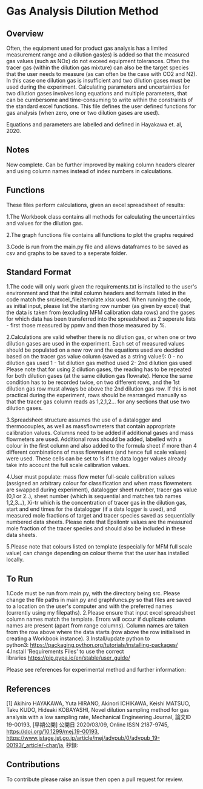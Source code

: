# Gas Analysis Dilution Method

## Overview
Often, the equipment used for product gas analysis has a limited measurement range and a dilution gas(es) is added so that the measured gas values (such as NOx) do not exceed equipment tolerances. Often the tracer gas (within the dilution gas mixture) can also be the target species that the user needs to measure (as can often be the case with CO2 and N2). In this case one dilution gas is insufficient and two dilution gases must be used during the experiment. Calculating parameters and uncertainties for two dilution gases involves long equations and multiple parameters, that can be cumbersome and time-consuming to write within the constraints of the standard excel functions. This file defines the user defined functions for gas analysis (when zero, one or two dilution gases are used).

Equations and parameters are labelled and defined in Hayakawa et. al, 2020. 

## Notes
Now complete. Can be further improved by making column headers clearer and using column names instead of index numbers in calculations. 

## Functions
These files perform calculations, given an excel spreadsheet of results:

1.The Workbook class contains all methods for calculating the uncertainties and values for the dilution gas. 

2.The graph functions file contains all functions to plot the graphs required

3.Code is run from the main.py file and allows dataframes to be saved as csv and graphs to be saved to a seperate folder.  

## Standard Format 
1.The code will only work given the requirements.txt is installed to the user's environment and that the inital column headers and formats listed in the code match the src/excel_file/template.xlsx used. When running the code, as initial input, please list the starting row number (as given by excel) that the data is taken from (excluding MFM calibration data rows) and the gases for which data has been transferred into the spreadsheet as 2 seperate lists - first those measured by ppmv and then those measured by %. 

2.Calculations are valid whether there is no dilution gas, or when one or two dilution gases are used in the experiment. Each set of measured values should be populated on a new row and the equations used are decided based on the tracer gas value column (saved as a string value!):
0 - no dilution gas used
1 - 1st dilution gas method used
2- 2nd dilution gas used
Please note that for using 2 dilution gases, the reading has to be repeated for both dilution gases (at the same dilution gas flowrate). Hence the same condition has to be recorded twice, on two different rows, and the 1st dilution gas row must always be above the 2nd dilution gas row. If this is not practical during the experiment, rows should be rearranged manually so that the tracer gas column reads as 1,2,1,2... for any sections that use two dilution gases. 

3.Spreadsheet structure assumes the use of a datalogger and thermocouples, as well as massflowmeters that contain appropriate calibration values. Columns need to be added if additional gases and mass flowmeters are used. Additional rows should be added, labelled with a colour in the first column and also added to the formula sheet if more than 4 different combinations of mass flowmeters (and hence full scale values) were used. These cells can be set to 1s if the data logger values already take into account the full scale calibration values. 

4.User must populate: mass flow meter full-scale calibration values (assigned an arbitrary colour for classification and when mass flowmeters are swapped during experiment), datalogger sheet number, tracer gas value (0,1 or 2..), sheet number (which is sequential and matches tab names 1,2,3...), Xi-tr which is the concentration of tracer gas in the dilution gas, start and end times for the datalogger (if a data logger is used), and measured mole fractions of target and tracer species saved as sequentially numbered data sheets. Please note that Epsilontr values are the measured mole fraction of the tracer species and should also be included in these data sheets. 

5.Please note that colours listed on template (especially for MFM full scale value) can change depending on colour theme that the user has installed locally. 

## To Run
1.Code must be run from main.py, with the directory being src. Please change the file paths in main.py and graphfuncs.py so that files are saved to a location on the user's computer and with the preferred names (currently using my filepaths). 
2.Please ensure that input excel spreadsheet column names match the template. Errors will occur if duplicate column names are present (apart from range columns). Column names are taken from the row above where the data starts (row above the row initialised in creating a Workbook instance).
3.Install/update python to python3: https://packaging.python.org/tutorials/installing-packages/
4.Install 'Requirements Files' to use the correct libraries https://pip.pypa.io/en/stable/user_guide/

Please see references for experimental method and further information:
## References 
<a id="1">[1]</a> Akihiro HAYAKAWA, Yuta HIRANO, Akinori ICHIKAWA, Keishi MATSUO, Taku KUDO, Hideaki KOBAYASHI, Novel dilution sampling method for gas analysis with a low sampling rate, Mechanical Engineering Journal, 論文ID 19-00193, [早期公開] 公開日 2020/03/09, Online ISSN 2187-9745, https://doi.org/10.1299/mej.19-00193, https://www.jstage.jst.go.jp/article/mej/advpub/0/advpub_19-00193/_article/-char/ja, 抄録:

## Contributions
To contribute please raise an issue then open a pull request for review.
